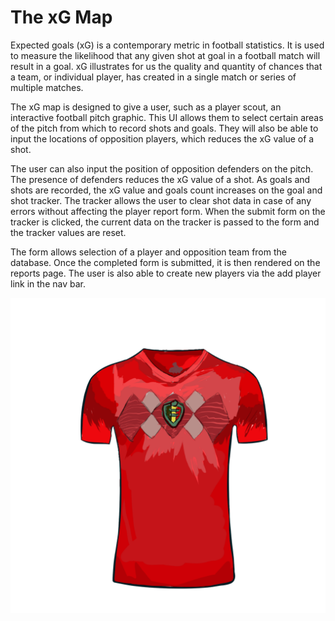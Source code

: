 # The xG Map
Expected goals (xG) is a contemporary metric in football statistics. It is used to measure the likelihood that any given shot at goal in a football match will result in a goal. xG illustrates for us the quality and quantity of chances that a team, or individual player, has created in a single match or series of multiple matches.

The xG map is designed to give a user, such as a player scout, an interactive football pitch graphic. This UI allows them to select certain areas of the pitch from which to record shots and goals. They will also be able to input the locations of opposition players, which reduces the xG value of a shot.

The user can also input the position of opposition defenders on the pitch. The presence of defenders reduces the xG value of a shot.
As goals and shots are recorded, the xG value and goals count increases on the goal and shot tracker. The tracker allows the user to clear shot data in case of any errors without affecting the player report form. When the submit form on the tracker is clicked, the current data on the tracker is passed to the form and the tracker values are reset.

The form allows selection of a player and opposition team from the database. Once the completed form is submitted, it is then rendered on the reports page.
The user is also able to create new players via the add player link in the nav bar.

<img src="/public/defender.png" alt="image here" title="image">